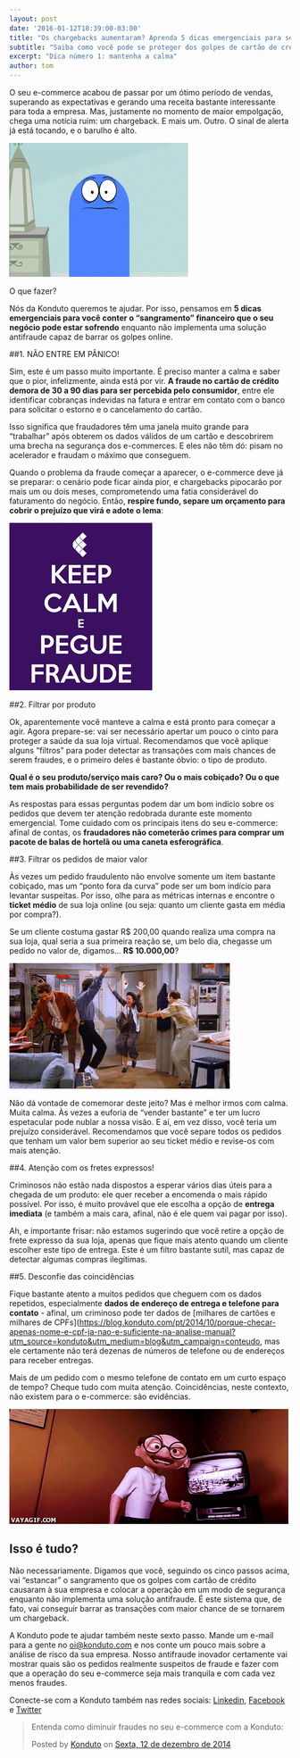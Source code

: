 ```yaml
---
layout: post
date: '2016-01-12T18:39:00-03:00'
title: "Os chargebacks aumentaram? Aprenda 5 dicas emergenciais para se proteger de fraudes"
subtitle: "Saiba como você pode se proteger dos golpes de cartão de crédito enquanto não implanta uma solução antifraude"
excerpt: "Dica número 1: mantenha a calma"
author: tom
---
```

O seu e-commerce acabou de passar por um ótimo período de vendas, superando as expectativas e gerando uma receita bastante interessante para toda a empresa. Mas, justamente no momento de maior empolgação, chega uma notícia ruim: um chargeback. E mais um. Outro. O sinal de alerta já está tocando, e o barulho é alto.  

![blu](/images/160112-blu.gif)

O que fazer?

Nós da Konduto queremos te ajudar. Por isso, pensamos em **5 dicas emergenciais para você conter o “sangramento” financeiro que o seu negócio pode estar sofrendo** enquanto não implementa uma solução antifraude capaz de barrar os golpes online. 

##1. NÃO ENTRE EM PÂNICO!

Sim, este é um passo muito importante. É preciso manter a calma e saber que o pior, infelizmente, ainda está por vir. **A fraude no cartão de crédito demora de 30 a 90 dias para ser percebida pelo consumidor**, entre ele identificar cobranças indevidas na fatura e entrar em contato com o banco para solicitar o estorno e o cancelamento do cartão. 

Isso significa que fraudadores têm uma janela muito grande para “trabalhar” após obterem os dados válidos de um cartão e descobrirem uma brecha na segurança dos e-commerces. E eles não têm dó: pisam no acelerador e fraudam o máximo que conseguem.

Quando o problema da fraude começar a aparecer, o e-commerce deve já se preparar: o cenário pode ficar ainda pior, e chargebacks pipocarão por mais um ou dois meses, comprometendo uma fatia considerável do faturamento do negócio. Então, **respire fundo, separe um orçamento para cobrir o prejuízo que virá e adote o lema**: 

![peguefraude](/images/160112-v1-kcpf.png)

##2. Filtrar por produto

Ok, aparentemente você manteve a calma e está pronto para começar a agir. Agora prepare-se: vai ser necessário apertar um pouco o cinto para proteger a saúde da sua loja virtual. Recomendamos que você aplique alguns “filtros” para poder detectar as transações com mais chances de serem fraudes, e o primeiro deles é bastante óbvio: o tipo de produto.

**Qual é o seu produto/serviço mais caro? Ou o mais cobiçado? Ou o que tem mais probabilidade de ser revendido?**

As respostas para essas perguntas podem dar um bom indício sobre os pedidos que devem ter atenção redobrada durante este momento emergencial. Tome cuidado com os principais itens do seu e-commerce: afinal de contas, os **fraudadores não cometerão crimes para comprar um pacote de balas de hortelã ou uma caneta esferográfica**. 

##3. Filtrar os pedidos de maior valor

Às vezes um pedido fraudulento não envolve somente um item bastante cobiçado, mas um “ponto fora da curva” pode ser um bom indício para levantar suspeitas. Por isso, olhe para as métricas internas e encontre o **ticket médio** de sua loja online (ou seja: quanto um cliente gasta em média por compra?). 

Se um cliente costuma gastar R$ 200,00 quando realiza uma compra na sua loja, qual seria a sua primeira reação se, um belo dia, chegasse um pedido no valor de, digamos... **R$ 10.000,00**?

![festa](/images/160112-celebration.gif)

Não dá vontade de comemorar deste jeito? Mas é melhor irmos com calma. Muita calma. Às vezes a euforia de “vender bastante” e ter um lucro espetacular pode nublar a nossa visão. E aí, em vez disso, você teria um prejuízo considerável. Recomendamos que você separe todos os pedidos que tenham um valor bem superior ao seu ticket médio e revise-os com mais atenção. 

##4. Atenção com os fretes expressos! 

Criminosos não estão nada dispostos a esperar vários dias úteis para a chegada de um produto: ele quer receber a encomenda o mais rápido possível. Por isso, é muito provável que ele escolha a opção de **entrega imediata** (e também a mais cara, afinal, não é ele quem vai pagar por isso). 

Ah, e importante frisar: não estamos sugerindo que você retire a opção de frete expresso da sua loja, apenas que fique mais atento quando um cliente escolher este tipo de entrega. Este é um filtro bastante sutil, mas capaz de detectar algumas compras ilegítimas. 

##5. Desconfie das coincidências

Fique bastante atento a muitos pedidos que cheguem com os dados repetidos, especialmente **dados de endereço de entrega e telefone para contato** - afinal, um criminoso pode ter dados de [milhares de cartões e milhares de CPFs](https://blog.konduto.com/pt/2014/10/porque-checar-apenas-nome-e-cpf-ja-nao-e-suficiente-na-analise-manual?utm_source=konduto&utm_medium=blog&utm_campaign=conteudo, mas ele certamente não terá dezenas de números de telefone ou de endereços para receber entregas. 

Mais de um pedido com o mesmo telefone de contato em um curto espaço de tempo? Cheque tudo com muita atenção. Coincidências, neste contexto, não existem para o e-commerce: são evidências. 

![coincidencia](/images/160112-coincidence.gif)

## Isso é tudo?

Não necessariamente. Digamos que você, seguindo os cinco passos acima, vai “estancar” o sangramento que os golpes com cartão de crédito causaram à sua empresa e colocar a operação em um modo de segurança enquanto não implementa uma solução antifraude. É este sistema que, de fato, vai conseguir barrar as transações com maior chance de se tornarem um chargeback. 

A Konduto pode te ajudar também neste sexto passo. Mande um e-mail para a gente no [oi@konduto.com](mailto:oi@konduto.com) e nos conte um pouco mais sobre a análise de risco da sua empresa. Nosso antifraude inovador certamente vai mostrar quais são os pedidos realmente suspeitos de fraude e fazer com que a operação do seu e-commerce seja mais tranquila e com cada vez menos fraudes. 

Conecte-se com a Konduto também nas redes sociais: [Linkedin](https://www.linkedin.com/company/konduto), [Facebook](https://www.facebook.com/konduto) e [Twitter](https://twitter.com/KondutoBR)  

<div id="fb-root"></div><script>(function(d, s, id) {  var js, fjs = d.getElementsByTagName(s)[0];  if (d.getElementById(id)) return;  js = d.createElement(s); js.id = id;  js.src = "//connect.facebook.net/pt_BR/sdk.js#xfbml=1&version=v2.3";  fjs.parentNode.insertBefore(js, fjs);}(document, 'script', 'facebook-jssdk'));</script><div class="fb-post" data-href="https://www.facebook.com/konduto/videos/613187352119217/" data-width="650"><div class="fb-xfbml-parse-ignore"><blockquote cite="https://www.facebook.com/konduto/videos/613187352119217/"><p>Entenda como diminuir fraudes no seu e-commerce com a Konduto:</p>Posted by <a href="https://www.facebook.com/konduto/">Konduto</a> on&nbsp;<a href="https://www.facebook.com/konduto/videos/613187352119217/">Sexta, 12 de dezembro de 2014</a></blockquote></div></div>
